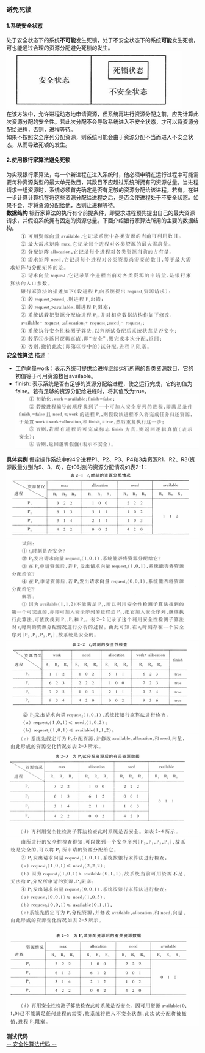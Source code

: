 ### 避免死锁
#### 1.系统安全状态
处于安全状态下的系统**不可能**发生死锁，处于不安全状态下的系统**可能**发生死锁，可也能通过合理的资源分配避免死锁的发生。<br>
![转态图](../access/安全状态.png)<br>
在该方法中，允许进程动态地申请资源，但系统再进行资源分配之前，应先计算此次资源分配的安全性。若此次分配不会导致系统进入不安全状态，才可以将资源分配给进程，否则，进程等待。<br>
如果不按照安全序列分配资源，则系统可能会由于资源分配不当而进入不安全状态，从而导致死锁的发生。<br>
#### 2.使用银行家算法避免死锁
为实现银行家算法，每一个新进程在进入系统时，他必须申明在运行过程中可能需要每种资源类型的最大单元数目，其数目不应超过系统所拥有的资源总量。当进程请求一组资源时，系统必须首先确定是否有足够的资源分配给该进程。若有，在进一步计算计算机在将这些资源分配给进程之后，是否会使进程处于不安全状态。如果不会，才将资源分配给他，否则让进程等待。<br>
**数据结构**
银行家算法的执行有个前提条件，即要求进程预先提出自己的最大资源请求，并假设系统拥有固定的资源总量。下面介绍银行家算法所用的主要的数据结构。<br>
![银行家算法](../access/银行家算法.png)<br>
**安全性算法**
描述：<br>
* 工作向量work：表示系统可提供给进程继续运行所需的各类资源数目，它的初值等于可用资源数目available。
* finish: 表示系统是否有足够的资源分配给进程，使之运行完成，它的初值为false。若有足够的资源分配给进程时，将其值改为true。
![安全性算法](../access/安全性算法.png)<br>

**具体实例**
假定操作系统中的4个进程P1、P2、P3、P4和3类资源R1、R2、R3(资源数量分别为9、3、6)，在t0时刻的资源分配情况如表2-1：<br>
![](../access/银行家算法例题1.png)
![](../access/银行家算法例题2.png)
![](../access/银行家算法例题3.png)
![](../access/银行家算法例题4.png)
![](../access/银行家算法例题5.png)
![](../access/银行家算法例题6.png)

**测试代码**
<br>
[-- 安全性算法代码 --](../code/安全性算法.cpp)